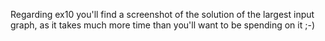 Regarding ex10 you'll find a screenshot of the solution of the largest input graph, as it takes much more time than you'll want to be spending on it ;-)
